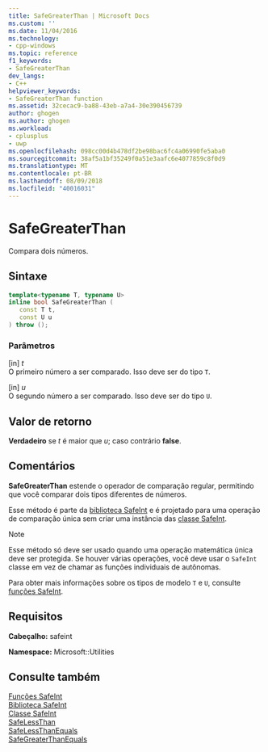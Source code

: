 ```yaml
---
title: SafeGreaterThan | Microsoft Docs
ms.custom: ''
ms.date: 11/04/2016
ms.technology:
- cpp-windows
ms.topic: reference
f1_keywords:
- SafeGreaterThan
dev_langs:
- C++
helpviewer_keywords:
- SafeGreaterThan function
ms.assetid: 32cecac9-ba88-43eb-a7a4-30e390456739
author: ghogen
ms.author: ghogen
ms.workload:
- cplusplus
- uwp
ms.openlocfilehash: 098cc00d4b478df2be98bac6fc4a06990fe5aba0
ms.sourcegitcommit: 38af5a1bf35249f0a51e3aafc6e4077859c8f0d9
ms.translationtype: MT
ms.contentlocale: pt-BR
ms.lasthandoff: 08/09/2018
ms.locfileid: "40016031"
---
```

# <a name="safegreaterthan"></a>SafeGreaterThan
Compara dois números.  
  
## <a name="syntax"></a>Sintaxe  
  
```cpp  
template<typename T, typename U>  
inline bool SafeGreaterThan (  
   const T t,  
   const U u  
) throw ();  
```  
  
### <a name="parameters"></a>Parâmetros  
 [in] *t*  
 O primeiro número a ser comparado. Isso deve ser do tipo `T`.  
  
 [in] *u*  
 O segundo número a ser comparado. Isso deve ser do tipo `U`.  
  
## <a name="return-value"></a>Valor de retorno  
 **Verdadeiro** se *t* é maior que *u*; caso contrário **false**.  
  
## <a name="remarks"></a>Comentários  
 **SafeGreaterThan** estende o operador de comparação regular, permitindo que você comparar dois tipos diferentes de números.  
  
 Esse método é parte da [biblioteca SafeInt](../windows/safeint-library.md) e é projetado para uma operação de comparação única sem criar uma instância das [classe SafeInt](../windows/safeint-class.md).  
  
> [!NOTE]
>  Esse método só deve ser usado quando uma operação matemática única deve ser protegida. Se houver várias operações, você deve usar o `SafeInt` classe em vez de chamar as funções individuais de autônomas.  
  
 Para obter mais informações sobre os tipos de modelo `T` e `U`, consulte [funções SafeInt](../windows/safeint-functions.md).  
  
## <a name="requirements"></a>Requisitos  
 **Cabeçalho:** safeint  
  
 **Namespace:** Microsoft::Utilities  
  
## <a name="see-also"></a>Consulte também  
 [Funções SafeInt](../windows/safeint-functions.md)   
 [Biblioteca SafeInt](../windows/safeint-library.md)   
 [Classe SafeInt](../windows/safeint-class.md)   
 [SafeLessThan](../windows/safelessthan.md)   
 [SafeLessThanEquals](../windows/safelessthanequals.md)   
 [SafeGreaterThanEquals](../windows/safegreaterthanequals.md)